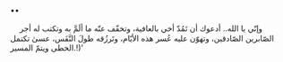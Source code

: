 ••

ㅤ
وإنّي يا الله.. أدعوك أن تَمُدّ أخي بالعافية، وتخفّف عنّه ما ألَمَّ به وتكتب له أجر الصّابرين الصّادقين، وتهوّن عليه عُسر هذه الأيّام، وتَرزُقه طولَ النَّفَس، عسىٰ تكتمل الخطى ويتمّ المسير.!)'